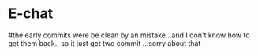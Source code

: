 # E-chat
#the early commits were be clean by an mistake...and I don't know how to get them back.. so it just get two commit ...sorry about that
